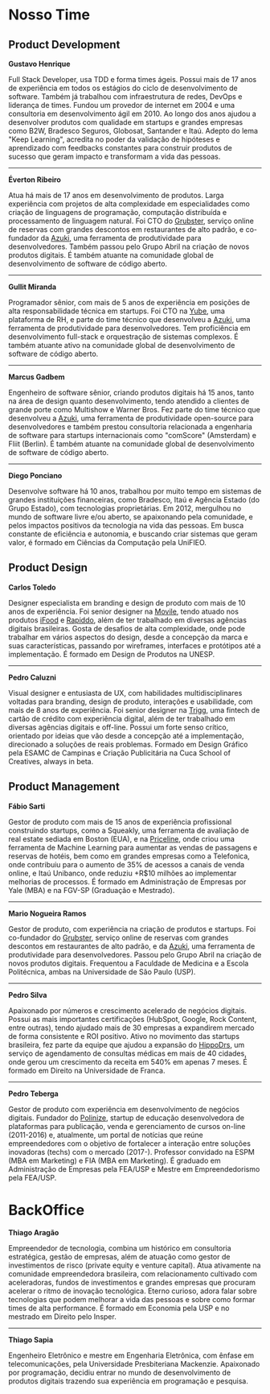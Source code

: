# Nosso Time

## Product Development

**Gustavo Henrique**

Full Stack Developer, usa TDD e forma times ágeis. Possui mais de 17 anos de experiência em todos os estágios do ciclo de desenvolvimento de software. Também já trabalhou com infraestrutura de redes, DevOps e liderança de times. Fundou um provedor de internet em 2004 e uma consultoria em desenvolvimento ágil em 2010. Ao longo dos anos ajudou a desenvolver produtos com qualidade em startups e grandes empresas como B2W, Bradesco Seguros, Globosat, Santander e Itaú. Adepto do lema "Keep Learning", acredita no poder da validação de hipóteses e aprendizado com feedbacks constantes para construir produtos de sucesso que geram impacto e transformam a vida das pessoas.

---

 **Éverton Ribeiro**

Atua há mais de 17 anos em desenvolvimento de produtos. Larga experiência com projetos de alta complexidade em especialidades como criação de linguagens de programação, computação distribuída e processamento de linguagem natural. Foi CTO do [Grubster](https://www.grubster.com.br/), serviço online de reservas com grandes descontos em restaurantes de alto padrão, e co-fundador da [Azuki](http://www.azk.io/), uma ferramenta de produtividade para desenvolvedores. Também passou pelo Grupo Abril na criação de novos produtos digitais. É também atuante na comunidade global de desenvolvimento de software de código aberto.

---

 **Gullit Miranda**

Programador sênior, com mais de 5 anos de experiência em posições de alta responsabilidade técnica em startups. Foi CTO na [Yube](http://www.yube.com.br/), uma plataforma de RH, e parte do time técnico que desenvolveu a [Azuki](http://www.azk.io/), uma ferramenta de produtividade para desenvolvedores. Tem proficiência em desenvolvimento full-stack e orquestração de sistemas complexos. É também atuante ativo na comunidade global de desenvolvimento de software de código aberto.

---

**Marcus Gadbem**

Engenheiro de software sênior, criando produtos digitais há 15 anos, tanto na área de design quanto desenvolvimento, tendo atendido a clientes de grande porte como Multishow e Warner Bros. Fez parte do time técnico que desenvolveu a [Azuki](http://www.azk.io/), uma ferramenta de produtividade open-source para desenvolvedores e também prestou consultoria relacionada a engenharia de software para startups internacionais como "comScore" (Amsterdam) e Fliit (Berlin). É também atuante na comunidade global de desenvolvimento de software de código aberto.

---

 **Diego Ponciano**

Desenvolve software há 10 anos, trabalhou por muito tempo em sistemas de grandes instituições financeiras, como Bradesco, Itaú e Agência Estado (do Grupo Estado), com tecnologias proprietárias. Em 2012, mergulhou no mundo de software livre e/ou aberto, se apaixonando pela comunidade, e pelos impactos positivos da tecnologia na vida das pessoas. Em busca constante de eficiência e autonomia, e buscando criar sistemas que geram valor, é formado em Ciências da Computação pela UniFIEO.

## Product Design

 **Carlos Toledo**

Designer especialista em branding e design de produto com mais de 10 anos de experiência. Foi senior designer na [Movile](http://www.movile.com.br/), tendo atuado nos produtos  [iFood](http://www.ifood.com.br/) e [Rapiddo](http://www.rapiddo.com.br/), além de ter trabalhado em diversas agências digitais brasileiras. Gosta de desafios de alta complexidade, onde pode trabalhar em vários aspectos do design, desde a concepção da marca e suas características, passando por wireframes, interfaces e protótipos até a implementação. É formado em Design de Produtos na UNESP.

---

 **Pedro Caluzni**

Visual designer e entusiasta de UX, com habilidades multidisciplinares voltadas para branding, design de produto, interações e usabilidade, com mais de 8 anos de experiência. Foi senior designer na [Trigg](http://trigg.com.br), uma fintech de cartão de crédito com experiência digital, além de ter trabalhado em diversas agências digitais e off-line. Possui um forte senso crítico, orientado por ideias que vão desde a concepção até a implementação, direcionado a soluções de reais problemas. Formado em Design Gráfico pela ESAMC de Campinas e Criação Publicitária na Cuca School of Creatives, always in beta.

## Product Management

 **Fábio Sarti**

Gestor de produto com mais de 15 anos de experiência profissional construindo startups, como a Squeakly, uma ferramenta de avaliação de real estate sediada em Boston (EUA), e na [Priceline](http://www.priceline.com/), onde criou uma ferramenta de Machine Learning para aumentar as vendas de passagens e reservas de hotéis, bem como em grandes empresas como a Telefonica, onde contribuiu para o aumento de 35% de acessos a canais de venda online, e Itaú Unibanco, onde reduziu +R$10 milhões ao implementar melhorias de processos. É formado em Administração de Empresas por Yale (MBA) e na FGV-SP (Graduação e Mestrado).

---

 **Mario Nogueira Ramos**

Gestor de produto, com experiência na criação de produtos e startups. Foi co-fundador do [Grubster](https://www.grubster.com.br/), serviço online de reservas com grandes descontos em restaurantes de alto padrão, e da [Azuki](http://www.azk.io/), uma ferramenta de produtividade para desenvolvedores. Passou pelo Grupo Abril na criação de novos produtos digitais. Frequentou a Faculdade de Medicina e a Escola Politécnica, ambas na Universidade de São Paulo (USP).

---

 **Pedro Silva**

Apaixonado por números e crescimento acelerado de negócios digitais. Possui as mais importantes certificações (HubSpot, Google, Rock Content, entre outras), tendo ajudado mais de 30 empresas a expandirem mercado de forma consistente e ROI positivo. Ativo no movimento das startups brasileira, fez parte da equipe que ajudou a expansão do [HippoDrs](https://hippodrs.com.br/), um serviço de agendamento de consultas médicas em mais de 40 cidades, onde gerou um crescimento da receita em 540% em apenas 7 meses. É formado em Direito na Universidade de Franca.

---

**Pedro Teberga**

Gestor de produto com experiência em desenvolvimento de negócios digitais. Fundador do [Polinize](www.polinize.com), startup de educação desenvolvedora de plataformas para publicação, venda e gerenciamento de cursos on-line (2011-2016) e, atualmente, um portal de notícias que reúne empreendedores com o objetivo de fortalecer a interação entre soluções inovadoras (techs) com o mercado (2017-). Professor convidado na ESPM (MBA em Marketing) e FIA (MBA em Marketing). É graduado em Administração de Empresas pela FEA/USP e Mestre em Empreendedorismo pela FEA/USP.

# BackOffice

 **Thiago Aragão**

Empreendedor de tecnologia, combina um histórico em consultoria estratégica, gestão de empresas, além de atuação como gestor de investimentos de risco (private equity e venture capital). Atua ativamente na comunidade empreendedora brasileira, com relacionamento cultivado com aceleradoras, fundos de investimentos e grandes empresas que procuram acelerar o ritmo de inovação tecnológica. Eterno curioso, adora falar sobre tecnologias que podem melhorar a vida das pessoas e sobre como formar times de alta performance. É formado em Economia pela USP e no mestrado em Direito pelo Insper.

---

**Thiago Sapia**

Engenheiro Eletrônico e mestre em Engenharia Eletrônica, com ênfase em telecomunicações, pela Universidade Presbiteriana Mackenzie. Apaixonado por programação, decidiu entrar no mundo de desenvolvimento de produtos digitais trazendo sua experiência em programação e pesquisa.
